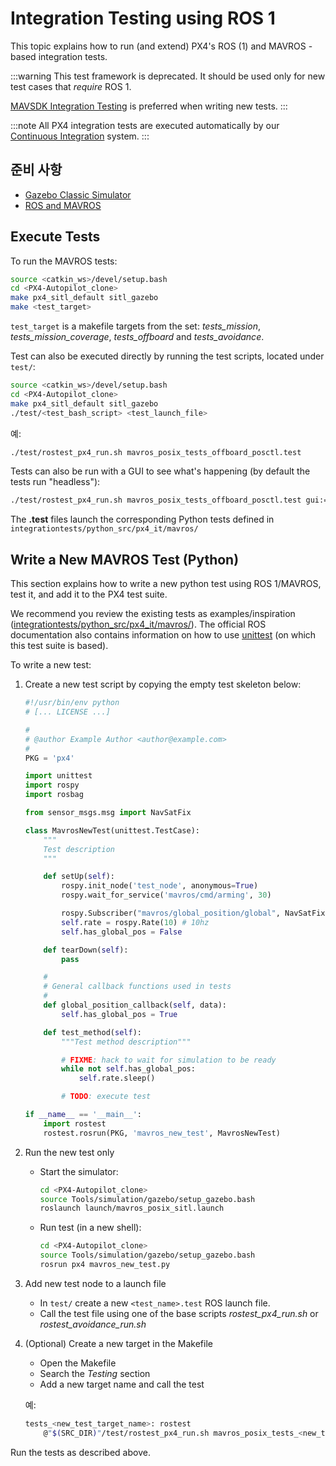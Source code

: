 # Integration Testing using ROS 1

This topic explains how to run (and extend) PX4's ROS (1) and MAVROS -based integration tests.

:::warning
This test framework is deprecated.
It should be used only for new test cases that _require_ ROS 1.

[MAVSDK Integration Testing](../test_and_ci/integration_testing_mavsdk.md) is preferred when writing new tests.
:::

:::note
All PX4 integration tests are executed automatically by our [Continuous Integration](../test_and_ci/continous_integration.md) system.
:::

## 준비 사항

- [Gazebo Classic Simulator](../sim_gazebo_classic/index.md)
- [ROS and MAVROS](../simulation/ros_interface.md)

## Execute Tests

To run the MAVROS tests:

```sh
source <catkin_ws>/devel/setup.bash
cd <PX4-Autopilot_clone>
make px4_sitl_default sitl_gazebo
make <test_target>
```

`test_target` is a makefile targets from the set: _tests_mission_, _tests_mission_coverage_, _tests_offboard_ and _tests_avoidance_.

Test can also be executed directly by running the test scripts, located under `test/`:

```sh
source <catkin_ws>/devel/setup.bash
cd <PX4-Autopilot_clone>
make px4_sitl_default sitl_gazebo
./test/<test_bash_script> <test_launch_file>
```

예:

```sh
./test/rostest_px4_run.sh mavros_posix_tests_offboard_posctl.test
```

Tests can also be run with a GUI to see what's happening (by default the tests run "headless"):

```sh
./test/rostest_px4_run.sh mavros_posix_tests_offboard_posctl.test gui:=true headless:=false
```

The **.test** files launch the corresponding Python tests defined in `integrationtests/python_src/px4_it/mavros/`

## Write a New MAVROS Test (Python)

This section explains how to write a new python test using ROS 1/MAVROS, test it, and add it to the PX4 test suite.

We recommend you review the existing tests as examples/inspiration ([integrationtests/python_src/px4_it/mavros/](https://github.com/PX4/PX4-Autopilot/tree/main/integrationtests/python_src/px4_it/mavros)).
The official ROS documentation also contains information on how to use [unittest](http://wiki.ros.org/unittest) (on which this test suite is based).

To write a new test:

1. Create a new test script by copying the empty test skeleton below:

    ```python
    #!/usr/bin/env python
    # [... LICENSE ...]
    
    #
    # @author Example Author <author@example.com>
    #
    PKG = 'px4'
    
    import unittest
    import rospy
    import rosbag
    
    from sensor_msgs.msg import NavSatFix
    
    class MavrosNewTest(unittest.TestCase):
    	"""
    	Test description
    	"""
    
    	def setUp(self):
    		rospy.init_node('test_node', anonymous=True)
    		rospy.wait_for_service('mavros/cmd/arming', 30)
    
    		rospy.Subscriber("mavros/global_position/global", NavSatFix, self.global_position_callback)
    		self.rate = rospy.Rate(10) # 10hz
    		self.has_global_pos = False
    
    	def tearDown(self):
    		pass
    
    	#
    	# General callback functions used in tests
    	#
    	def global_position_callback(self, data):
    		self.has_global_pos = True
    
    	def test_method(self):
    		"""Test method description"""
    
    		# FIXME: hack to wait for simulation to be ready
    		while not self.has_global_pos:
    			self.rate.sleep()
    
    		# TODO: execute test
    
    if __name__ == '__main__':
    	import rostest
    	rostest.rosrun(PKG, 'mavros_new_test', MavrosNewTest)
    ```

2. Run the new test only

   - Start the simulator:

       ```sh
       cd <PX4-Autopilot_clone>
       source Tools/simulation/gazebo/setup_gazebo.bash
       roslaunch launch/mavros_posix_sitl.launch
       ```

   - Run test (in a new shell):

       ```sh
       cd <PX4-Autopilot_clone>
       source Tools/simulation/gazebo/setup_gazebo.bash
       rosrun px4 mavros_new_test.py
       ```

3. Add new test node to a launch file

   - In `test/` create a new `<test_name>.test` ROS launch file.
   - Call the test file using one of the base scripts _rostest_px4_run.sh_ or _rostest_avoidance_run.sh_

4. (Optional) Create a new target in the Makefile

   - Open the Makefile
   - Search the _Testing_ section
   - Add a new target name and call the test

   예:

    ```sh
    tests_<new_test_target_name>: rostest
    	@"$(SRC_DIR)"/test/rostest_px4_run.sh mavros_posix_tests_<new_test>.test
    ```

Run the tests as described above.